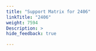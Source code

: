 ```yaml
---
title: "Support Matrix for 2406"
linkTitle: "2406"
weight: 7594
Description: >
hide_feedback: true

---
```


